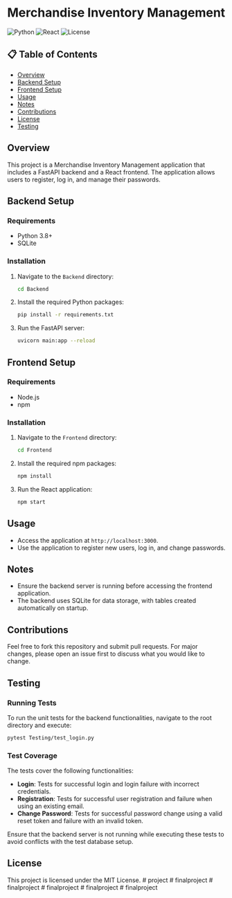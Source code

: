# Merchandise Inventory Management

![Python](https://img.shields.io/badge/Python-3.8%2B-blue) ![React](https://img.shields.io/badge/React-17%2B-blue) ![License](https://img.shields.io/badge/License-MIT-green)

## 📋 Table of Contents
- [Overview](#overview)
- [Backend Setup](#backend-setup)
- [Frontend Setup](#frontend-setup)
- [Usage](#usage)
- [Notes](#notes)
- [Contributions](#contributions)
- [License](#license)
- [Testing](#testing)

## Overview
This project is a Merchandise Inventory Management application that includes a FastAPI backend and a React frontend. The application allows users to register, log in, and manage their passwords.

## Backend Setup

### Requirements
- Python 3.8+
- SQLite

### Installation
1. Navigate to the `Backend` directory:
   ```bash
   cd Backend
   ```
2. Install the required Python packages:
   ```bash
   pip install -r requirements.txt
   ```
3. Run the FastAPI server:
   ```bash
   uvicorn main:app --reload
   ```

## Frontend Setup

### Requirements
- Node.js
- npm

### Installation
1. Navigate to the `Frontend` directory:
   ```bash
   cd Frontend
   ```
2. Install the required npm packages:
   ```bash
   npm install
   ```
3. Run the React application:
   ```bash
   npm start
   ```

## Usage
- Access the application at `http://localhost:3000`.
- Use the application to register new users, log in, and change passwords.

## Notes
- Ensure the backend server is running before accessing the frontend application.
- The backend uses SQLite for data storage, with tables created automatically on startup.

## Contributions
Feel free to fork this repository and submit pull requests. For major changes, please open an issue first to discuss what you would like to change.

## Testing

### Running Tests
To run the unit tests for the backend functionalities, navigate to the root directory and execute:

```bash
pytest Testing/test_login.py
```

### Test Coverage
The tests cover the following functionalities:
- **Login**: Tests for successful login and login failure with incorrect credentials.
- **Registration**: Tests for successful user registration and failure when using an existing email.
- **Change Password**: Tests for successful password change using a valid reset token and failure with an invalid token.

Ensure that the backend server is not running while executing these tests to avoid conflicts with the test database setup.

## License
This project is licensed under the MIT License.
#   p r o j e c t  
 #   f i n a l p r o j e c t  
 #   f i n a l p r o j e c t  
 #   f i n a l p r o j e c t  
 #   f i n a l p r o j e c t  
 #   f i n a l p r o j e c t  
 